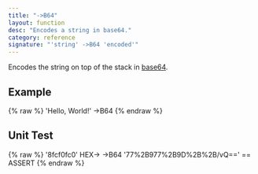 ```yaml
---
title: "->B64"
layout: function
desc: "Encodes a string in base64."
category: reference
signature: "'string' ->B64 'encoded'"
---
```


Encodes the string on top of the stack in [base64](https://en.wikipedia.org/wiki/Base64).

## Example ##

{% raw %}
<warp10-warpscript-widget backend="{{backend}}"  exec-endpoint="{{execEndpoint}}">'Hello, World!'
->B64
</warp10-warpscript-widget>
{% endraw %}    

## Unit Test ##

{% raw %}
<warp10-warpscript-widget backend="{{backend}}"  exec-endpoint="{{execEndpoint}}">'8fcf0fc0' HEX-> ->B64
'77%2B977%2B9D%2B%2B/vQ==' == ASSERT
</warp10-warpscript-widget>
{% endraw %}
